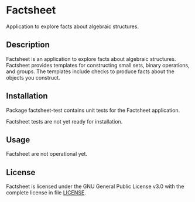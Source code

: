# Factsheet
Application to explore facts about algebraic structures.

## Description
Factsheet is an application to explore facts about algebraic structures.
Factsheet provides templates for constructing small sets, binary
operations, and groups.  The templates include checks to produce facts
about the objects you construct.

## Installation
Package factsheet-test contains unit tests for the Factsheet
application.

Factsheet tests are not yet ready for installation.

## Usage
Factsheet are not operational yet.

## License
Factsheet is licensed under the GNU General Public License v3.0 with the
complete license in file [LICENSE](./LICENSE).

